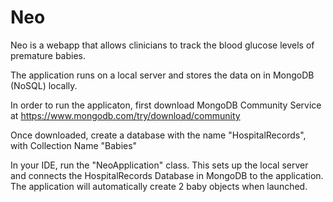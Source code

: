 # Neo

Neo is a webapp that allows clinicians to track the blood glucose levels of premature babies.

The application runs on a local server and stores the data on in MongoDB (NoSQL) locally. 

In order to run the applicaton, first download MongoDB Community Service at https://www.mongodb.com/try/download/community

Once downloaded, create a database with the name "HospitalRecords", with Collection Name "Babies"

In your IDE, run the "NeoApplication" class. This sets up the local server and connects the HospitalRecords Database in MongoDB to the application.
The application will automatically create 2 baby objects when launched.






